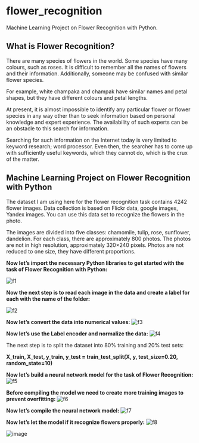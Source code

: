 # flower_recognition
Machine Learning Project on Flower Recognition with Python.

## What is Flower Recognition?
There are many species of flowers in the world. Some species have many colours, such as roses. It is difficult to remember all the names of flowers and their information. Additionally, someone may be confused with similar flower species.

For example, white champaka and champak have similar names and petal shapes, but they have different colours and petal lengths.

At present, it is almost impossible to identify any particular flower or flower species in any way other than to seek information based on personal knowledge and expert experience. The availability of such experts can be an obstacle to this search for information.

Searching for such information on the Internet today is very limited to keyword research; word processor. Even then, the searcher has to come up with sufficiently useful keywords, which they cannot do, which is the crux of the matter.


## Machine Learning Project on Flower Recognition with Python
The dataset I am using here for the flower recognition task contains 4242 flower images. Data collection is based on Flickr data, google images, Yandex images. You can use this data set to recognize the flowers in the photo.

The images are divided into five classes: chamomile, tulip, rose, sunflower, dandelion. For each class, there are approximately 800 photos. The photos are not in high resolution, approximately 320×240 pixels. Photos are not reduced to one size, they have different proportions.


**Now let’s import the necessary Python libraries to get started with the task of Flower Recognition with Python:**

![f1](https://user-images.githubusercontent.com/95492893/144716358-f73a6cf0-4944-49a0-af0d-6cdcc42e88e3.PNG)

**Now the next step is to read each image in the data and create a label for each with the name of the folder:**

![f2](https://user-images.githubusercontent.com/95492893/144716390-eb5d58a5-5ab3-4a4e-9e94-b7e95f1736aa.PNG)

**Now let’s convert the data into numerical values:**
![f3](https://user-images.githubusercontent.com/95492893/144716429-e5d307a5-6d00-4916-a536-f6fb57aa38c2.PNG)

**Now let’s use the Label encoder and normalize the data:**
![f4](https://user-images.githubusercontent.com/95492893/144716470-1bd2375d-df67-4742-baa2-036b26800180.PNG)

The next step is to split the dataset into 80% training and 20% test sets:

**X_train, X_test, y_train, y_test = train_test_split(X, y, test_size=0.20, random_state=10)**

**Now let’s build a neural network model for the task of Flower Recognition:**
![f5](https://user-images.githubusercontent.com/95492893/144716537-57276408-a1e5-4fac-8960-0612bd5db7a5.PNG)

**Before compiling the model we need to create more training images to prevent overfitting:**
![f6](https://user-images.githubusercontent.com/95492893/144716574-a73b1458-e954-4e56-9935-d7bcee04dedd.PNG)

**Now let’s compile the neural network model:**
![f7](https://user-images.githubusercontent.com/95492893/144716612-de33fd8e-65b9-4967-a004-ffa040effc4c.PNG)

**Now let’s let the model if it recognize flowers properly:**
![f8](https://user-images.githubusercontent.com/95492893/144716638-628d595b-f3b2-4482-aa2c-8806abafba19.PNG)

![image](https://user-images.githubusercontent.com/95492893/144716650-540f5c56-f7fe-481e-8ff9-1157aae3d757.png)










